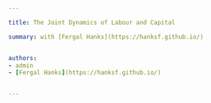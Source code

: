 ```yaml
---

title: The Joint Dynamics of Labour and Capital

summary: with [Fergal Hanks](https://hanksf.github.io/) 


authors:
- admin
- [Fergal Hanks](https://hanksf.github.io/) 


---
```

